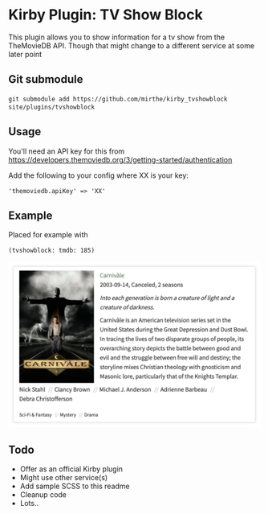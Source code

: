 # Kirby Plugin: TV Show Block

This plugin allows you to show information for a tv show from the TheMovieDB API. 
Though that might change to a different service at some later point

## Git submodule

```
git submodule add https://github.com/mirthe/kirby_tvshowblock site/plugins/tvshowblock
```

## Usage

You'll need an API key for this from 
https://developers.themoviedb.org/3/getting-started/authentication

Add the following to your config where XX is your key:

    'themoviedb.apiKey' => 'XX'

## Example 

Placed for example with 

    (tvshowblock: tmdb: 185)

<img src="https://github.com/mirthe/kirby_tvshowblock/blob/18889e96393b95a7a14ebd7b4ffccf24e5f6b2c3/example.png" alt="Example of usage">

## Todo

- Offer as an official Kirby plugin
- Might use other service(s)
- Add sample SCSS to this readme
- Cleanup code
- Lots..
